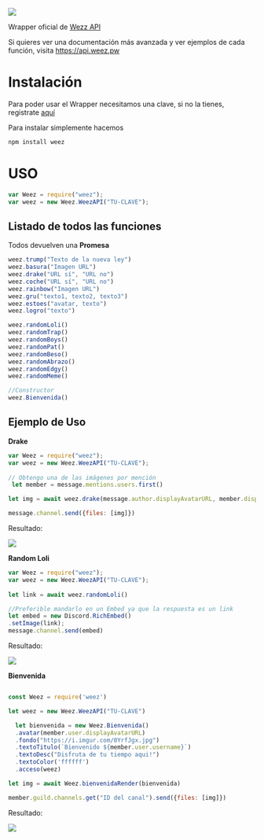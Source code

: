![](https://i.imgur.com/PRfsYKP.png)

Wrapper oficial de [Wezz API](https://www.weez.pw "Wezz API")

Si quieres ver una documentación más avanzada y ver ejemplos de cada función, visita https://api.weez.pw

# Instalación
Para poder usar el Wrapper necesitamos una clave, si no la tienes, registrate [aquí](https://www.weez.pw "aquí")

Para instalar simplemente hacemos

```bash
npm install weez
```



# USO

```js
var Weez = require("weez");
var weez = new Weez.WeezAPI("TU-CLAVE");
```
## Listado de todos las funciones
Todos devuelven una **Promesa**
```js
weez.trump("Texto de la nueva ley")
weez.basura("Imagen URL")
weez.drake("URL sí", "URL no")
weez.coche("URL sí", "URL no")
weez.rainbow("Imagen URL")
weez.gru("texto1, texto2, texto3")
weez.estoes("avatar, texto")
weez.logro("texto")

weez.randomLoli()
weez.randomTrap()
weez.randomBoys()
weez.randomPat()
weez.randomBeso()
weez.randomAbrazo()
weez.randomEdgy()
weez.randomMeme()

//Constructor
weez.Bienvenida()

```

## Ejemplo de Uso

**Drake**
```js
var Weez = require("weez");
var weez = new Weez.WeezAPI("TU-CLAVE");
  
// Obtengo una de las imágenes por mención
 let member = message.mentions.users.first()

let img = await weez.drake(message.author.displayAvatarURL, member.displayAvatarURL)

message.channel.send({files: [img]})
```
Resultado:

![](https://blobscdn.gitbook.com/v0/b/gitbook-28427.appspot.com/o/assets%2F-LSlbQwSYkL8QUnuee99%2F-LTDD6OQnCVaMq5lh92E%2F-LTDDvBjUqF_Gird1PwI%2Frsz_1drakee.jpg?alt=media&token=cd357e32-9eb6-4d73-b380-44cb63fcfd14)


**Random Loli**
```js
var Weez = require("weez");
var weez = new Weez.WeezAPI("TU-CLAVE");
  
let link = await weez.randomLoli()

//Preferible mandarlo en un Embed ya que la respuesta es un link
let embed = new Discord.RichEmbed()
.setImage(link);
message.channel.send(embed)
```
Resultado:

![](https://i.gyazo.com/87e511c0efee8e804b8c3ff7b63cd169.png)

**Bienvenida**

```js

const Weez = require('weez')

let weez = new Weez.WeezAPI("TU-CLAVE")

  let bienvenida = new Weez.Bienvenida()
  .avatar(member.user.displayAvatarURL)
  .fondo("https://i.imgur.com/0YrfJgx.jpg")
  .textoTitulo(`Bienvenido ${member.user.username}`)
  .textoDesc("Disfruta de tu tiempo aqui!")
  .textoColor('ffffff') 
  .acceso(weez)

let img = await Weez.bienvenidaRender(bienvenida)

member.guild.channels.get("ID del canal").send({files: [img]})
```

Resultado:

![](https://cdn.discordapp.com/attachments/496311867929788416/526612479514509327/file.jpg)